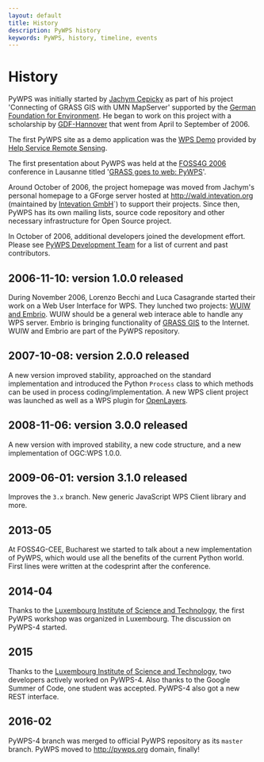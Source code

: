 ```yaml
---
layout: default
title: History
description: PyWPS history
keywords: PyWPS, history, timeline, events
---
```


# History

PyWPS was initially started by [Jachym Cepicky](http://les-ejk.cz) as part of his project 'Connecting of GRASS GIS with UMN MapServer' supported by the [German Foundation for Environment](http://dbu.de).  He began to work on this project with a scholarship by [GDF-Hannover](http://gdf-hannover.de) that went from April to September of 2006.

The first PyWPS site as a demo application was the [WPS Demo](http://www.bnhelp.cz/mapserv/wpsdemo/index.php) provided by [Help Service Remote Sensing](http://www.bnhelp.cz>).

The first presentation about PyWPS was held at the [FOSS4G 2006](http://foss4g2006.org) conference in Lausanne titled '[GRASS goes to web: PyWPS](http://www.foss4g2006.org/contributionDisplay.py?contribId=67&sessionId=48&confId=1)'.

Around October of 2006, the project homepage was moved from Jachym's personal homepage to a GForge server hosted at <http://wald.intevation.org> (maintained by [Intevation GmbH](http://intevation.org)`) to support their projects. Since then, PyWPS has its own mailing lists, source code repository and other necessary infrastructure for Open Source project.

In October of 2006, additional developers joined the development effort.  Please see [PyWPS Development Team](../contributors) for a list of current and past contributors.

## 2006-11-10: version 1.0.0 released

During November 2006, Lorenzo Becchi and Luca Casagrande started their work
on a Web User Interface for WPS. They lunched two projects: 
[WUIW and Embrio](http://pywps.ominiverdi.org). WUIW should be a
general web interace able to handle any WPS server. Embrio is bringing
functionality of [GRASS GIS](http://grass.itc.it) to the
Internet. WUIW and Embrio are part of the PyWPS repository.

## 2007-10-08: version 2.0.0 released

A new version improved stability, approached on the standard implementation
and introduced the Python `Process` class to which methods can be
used in process coding/implementation.  A new WPS client project was launched
as well as a WPS plugin for [OpenLayers](http://openlayers.org).

## 2008-11-06: version 3.0.0 released

A new version with improved stability, a new code structure, and a new implementation of
OGC:WPS 1.0.0.

## 2009-06-01: version 3.1.0 released

Improves the `3.x` branch. New generic JavaScript WPS Client library and
more.

## 2013-05

At FOSS4G-CEE, Bucharest we started to talk about a new implementation
of PyWPS, which would use all the benefits of the current Python world. First
lines were written at the codesprint after the conference.

## 2014-04

Thanks to the [Luxembourg Institute of Science and Technology](http://www.list.lu), the first PyWPS workshop
was organized in Luxembourg. The discussion on PyWPS-4 started.

## 2015

Thanks to the [Luxembourg Institute of Science and Technology](http://www.list.lu), two developers
actively worked on PyWPS-4. Also thanks to the Google Summer of Code, one
student was accepted.  PyWPS-4 also got a new REST interface.

## 2016-02

PyWPS-4 branch was merged to official PyWPS repository as its `master` branch.
PyWPS moved to <http://pywps.org> domain, finally!
